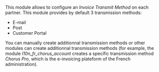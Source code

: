 This module allows to configure an *Invoice Transmit Method* on each
partner. This module provides by default 3 transmission methods:

- E-mail
- Post
- Customer Portal

You can manually create additionnal transmission methods or other
modules can create additionnal transmission methods (for example, the
module *l10n_fr_chorus_account* creates a specific transmission method
*Chorus Pro*, which is the e-invoicing plateform of the French
administration).
